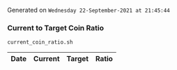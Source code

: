 Generated on `Wednesday 22-September-2021 at 21:45:44`

### Current to Target Coin Ratio
`current_coin_ratio.sh`

Date|Current|Target|Ratio
---|---|---|---
